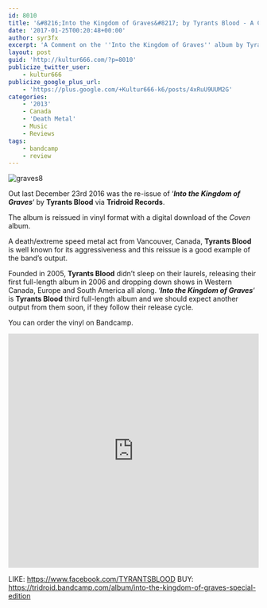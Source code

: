 ```yaml
---
id: 8010
title: '&#8216;Into the Kingdom of Graves&#8217; by Tyrants Blood - A Comment'
date: '2017-01-25T00:20:48+00:00'
author: syr3fx
excerpt: 'A Comment on the ''Into the Kingdom of Graves'' album by Tyrants Blood (2013).'
layout: post
guid: 'http://kultur666.com/?p=8010'
publicize_twitter_user:
    - kultur666
publicize_google_plus_url:
    - 'https://plus.google.com/+Kultur666-k6/posts/4xRuU9UUM2G'
categories:
    - '2013'
    - Canada
    - 'Death Metal'
    - Music
    - Reviews
tags:
    - bandcamp
    - review
---
```


![graves8](http://localhost:8080/wp-content/uploads/2017/01/graves8.jpg)

Out last December 23rd 2016 was the re-issue of ‘***Into the Kingdom of Graves***‘ by **Tyrants Blood** via **Tridroid Records**.

The album is reissued in vinyl format with a digital download of the *Coven* album.

A death/extreme speed metal act from Vancouver, Canada, **Tyrants Blood** is well known for its aggressiveness and this reissue is a good example of the band’s output.

Founded in 2005, **Tyrants Blood** didn’t sleep on their laurels, releasing their first full-length album in 2006 and dropping down shows in Western Canada, Europe and South America all along. ‘***Into the Kingdom of Graves***‘ is **Tyrants Blood** third full-length album and we should expect another output from them soon, if they follow their release cycle.

You can order the vinyl on Bandcamp.

<iframe style="border: 0; width: 100%; height: 472px;" src="https://bandcamp.com/EmbeddedPlayer/album=1773262367/size=large/bgcol=333333/linkcol=e99708/tracklist=false/transparent=true/" seamless></iframe>

LIKE: <https://www.facebook.com/TYRANTSBLOOD>
BUY: <https://tridroid.bandcamp.com/album/into-the-kingdom-of-graves-special-edition>